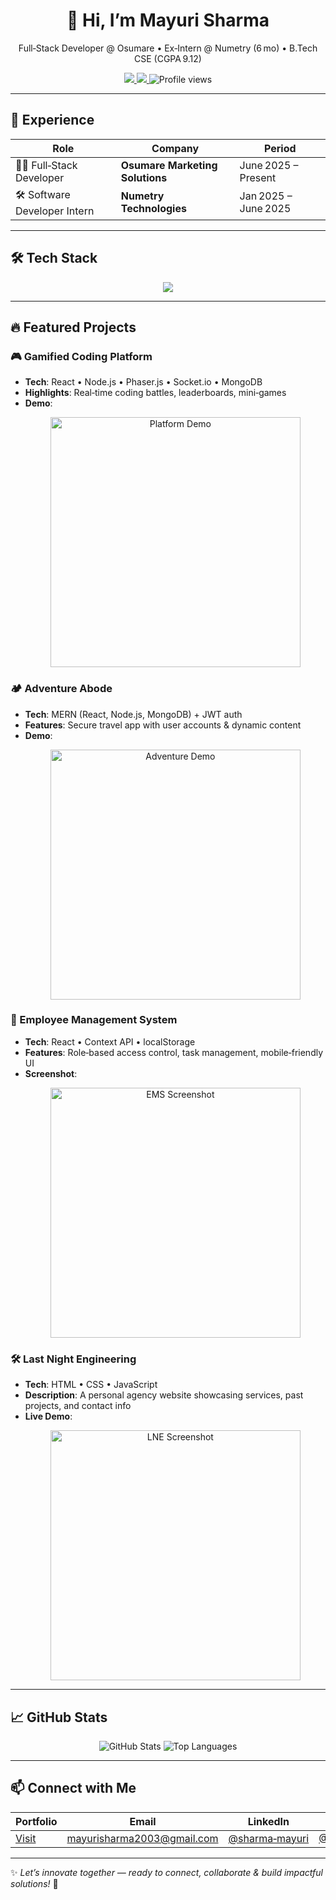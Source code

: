 <div align="center">
  <h1>👋 Hi, I’m <strong>Mayuri Sharma</strong></h1>
  <p>Full‑Stack Developer @ Osumare • Ex‑Intern @ Numetry (6 mo) • B.Tech CSE (CGPA 9.12)</p>
  <p>
    <a href="https://linkedin.com/in/sharma-mayuri">
      <img src="https://img.shields.io/badge/LinkedIn-0A66C2?style=for-the-badge&logo=linkedin&logoColor=white"/>
    </a>
    <a href="mailto:mayurisharma2003@gmail.com">
      <img src="https://img.shields.io/badge/Email-D14836?style=for-the-badge&logo=gmail&logoColor=white"/>
    </a>
    <img src="https://komarev.com/ghpvc/?username=Smayuraa&style=flat-square" alt="Profile views"/>
  </p>
</div>

---

## 💼 Experience

| Role                     | Company                              | Period              |
|--------------------------|---------------------------------------|---------------------|
| 🧑‍💻 Full‑Stack Developer | **Osumare Marketing Solutions**       | June 2025 – Present |
| 🛠️ Software Developer Intern | **Numetry Technologies**          | Jan 2025 – June 2025 |

---

## 🛠️ Tech Stack  
<p align="center">
  <img src="https://skillicons.dev/icons?i=js,react,nodejs,mongodb,html,css,java,git" />
</p>

---

## 🔥 Featured Projects

### 🎮 Gamified Coding Platform  
- **Tech**: React • Node.js • Phaser.js • Socket.io • MongoDB  
- **Highlights**: Real‑time coding battles, leaderboards, mini‑games  
- **Demo**:  
  <p align="center">
    <img src="https://curiositycatch.com/wp-content/uploads/2025/03/DALL%C2%B7E-2025-03-11-22.05.26-A-highly-engaging-and-realistic-YouTube-thumbnail-for-Gamified-Coding.-The-thumbnail-should-feature-a-young-person-sitting-at-a-modern-computer-setu-768x439.webp" width="400" alt="Platform Demo"/>
  </p>

### 🏕️ Adventure Abode  
- **Tech**: MERN (React, Node.js, MongoDB) + JWT auth  
- **Features**: Secure travel app with user accounts & dynamic content  
- **Demo**:  
  <p align="center"><a href="https://adventureabode.onrender.com/" target="_blank">
    <img src="https://img.freepik.com/premium-vector/hotel-booking-icon-simple-element-illustration-hotel-booking-concept-symbol-design-can-be-used-web-mobile_159242-7924.jpg" width="400" alt="Adventure Demo"/>
  </a></p>

### 💼 Employee Management System  
- **Tech**: React • Context API • localStorage  
- **Features**: Role‑based access control, task management, mobile‑friendly UI  
- **Screenshot**:  
  <p align="center"> <a href="https://emptrack.netlify.app/" target="_blank">
    <img src="https://www.lystloc.com/blog/wp-content/uploads/2023/01/Top-20-Employee-Management-Software-For-2023.webp" width="400" alt="EMS Screenshot"/>
  </a></p>

### 🛠️ Last Night Engineering  
- **Tech**: HTML • CSS • JavaScript  
- **Description**: A personal agency website showcasing services, past projects, and contact info  
- **Live Demo**:  
  <p align="center"><a href="https://last-night-engineering.onrender.com/" target="_blank">
    <img src="images/lne.png" width="400" alt="LNE Screenshot"/>
  </a></p>

---

## 📈 GitHub Stats  
<p align="center">
  <img src="https://github-readme-stats.vercel.app/api?username=Smayuraa&show_icons=true&theme=radical" alt="GitHub Stats"/>
  <img src="https://github-readme-stats.vercel.app/api/top-langs/?username=Smayuraa&layout=compact&theme=radical" alt="Top Languages"/>
</p>

---

## 📫 Connect with Me

| Portfolio | Email | LinkedIn | GitHub |
|-----------|-------|----------|--------|
| [Visit](https://portfolio-mern-stack-iakh.vercel.app/) | [mayurisharma2003@gmail.com](mailto:mayurisharma2003@gmail.com) | [@sharma‑mayuri](https://linkedin.com/in/sharma-mayuri) | [@Smayuraa](https://github.com/Smayuraa) |

---

✨ _Let’s innovate together — ready to connect, collaborate & build impactful solutions!_ 🚀
